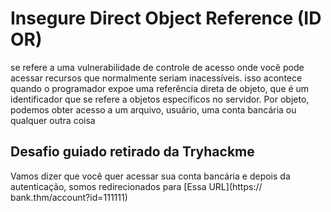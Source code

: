 # Insegure Direct Object Reference (ID OR)

se refere a uma vulnerabilidade de controle de acesso onde você pode acessar recursos que normalmente seriam inacessíveis. isso acontece quando o programador expoe uma referência direta de objeto, que é um identificador que se refere a objetos específicos no servidor. Por objeto, podemos obter acesso a um arquivo, usuário, uma conta bancária ou qualquer outra coisa

## Desafio guiado retirado da Tryhackme

Vamos dizer que você quer acessar sua conta bancária e depois da autenticação, somos redirecionados para 
[Essa URL](https:// bank.thm/account?id=111111)
